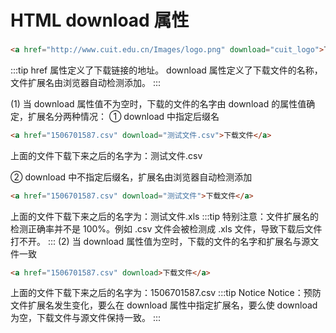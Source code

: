 # HTML <a> download 属性
  ```html
  <a href="http://www.cuit.edu.cn/Images/logo.png" download="cuit_logo">下载图片</a>
  ```
  :::tip
  href 属性定义了下载链接的地址。
  download 属性定义了下载文件的名称，文件扩展名由浏览器自动检测添加。
  :::

  (1) 当 download 属性值不为空时，下载的文件的名字由 download 的属性值确定，扩展名分两种情况：
  ① download 中指定后缀名

  ```html
  <a href="1506701587.csv" download="测试文件.csv">下载文件</a>
  ```
  上面的文件下载下来之后的名字为：测试文件.csv

  ② download 中不指定后缀名，扩展名由浏览器自动检测添加
  ```html
  <a href="1506701587.csv" download="测试文件">下载文件</a>
  ```
  上面的文件下载下来之后的名字为：测试文件.xls
  :::tip
  特别注意：文件扩展名的检测正确率并不是 100%。例如 .csv 文件会被检测成 .xls 文件，导致下载后文件打不开。
  :::
  (2) 当 download 属性值为空时，下载的文件的名字和扩展名与源文件一致
  ```html
  <a href="1506701587.csv" download>下载文件</a>
  ```
  上面的文件下载下来之后的名字为：1506701587.csv
  :::tip  Notice
  Notice：预防文件扩展名发生变化，要么在 download 属性中指定扩展名，要么使 download 为空，下载文件与源文件保持一致。
  :::